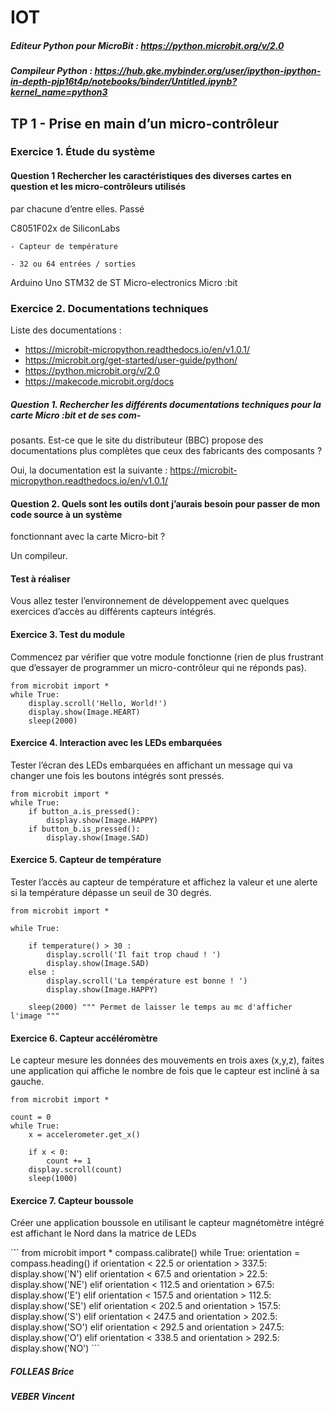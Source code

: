# IOT

##### Editeur Python pour MicroBit : https://python.microbit.org/v/2.0
##### Compileur Python : https://hub.gke.mybinder.org/user/ipython-ipython-in-depth-pjp16t4p/notebooks/binder/Untitled.ipynb?kernel_name=python3

## TP 1 - Prise en main d’un micro-contrôleur 

### Exercice 1. Étude du système

#### Question 1 Rechercher les caractéristiques des diverses cartes en question et les micro-contrôleurs utilisés
par chacune d’entre elles. 
Passé

C8051F02x de SiliconLabs

    - Capteur de température

    - 32 ou 64 entrées / sorties

Arduino Uno
STM32 de ST Micro-electronics
Micro :bit

### Exercice 2. Documentations techniques

Liste des documentations :
- https://microbit-micropython.readthedocs.io/en/v1.0.1/
- https://microbit.org/get-started/user-guide/python/
- https://python.microbit.org/v/2.0
- https://makecode.microbit.org/docs

##### Question 1. Rechercher les différents documentations techniques pour la carte Micro :bit et de ses com-
posants. Est-ce que le site du distributeur (BBC) propose des documentations plus complètes que ceux des
fabricants des composants ?

Oui, la documentation est la suivante : https://microbit-micropython.readthedocs.io/en/v1.0.1/

#### Question 2. Quels sont les outils dont j’aurais besoin pour passer de mon code source à un système
fonctionnant avec la carte Micro-bit ?

Un compileur.

#### Test à réaliser
Vous allez tester l’environnement de développement avec quelques exercices d’accès au différents capteurs
intégrés.

#### Exercice 3. Test du module

Commencez par vérifier que votre module fonctionne (rien de plus frustrant que d’essayer de programmer
un micro-contrôleur qui ne réponds pas).

```
from microbit import *
while True:
    display.scroll('Hello, World!')
    display.show(Image.HEART)
    sleep(2000)
```

#### Exercice 4. Interaction avec les LEDs embarquées

Tester l’écran des LEDs embarquées en affichant un message qui va changer une fois les boutons intégrés
sont pressés.

```
from microbit import *
while True:
    if button_a.is_pressed():
        display.show(Image.HAPPY)
    if button_b.is_pressed():
        display.show(Image.SAD)
```

#### Exercice 5. Capteur de température

Tester l’accès au capteur de température et affichez la valeur et une alerte si la température dépasse un
seuil de 30 degrés.

```
from microbit import *

while True:

    if temperature() > 30 :
        display.scroll('Il fait trop chaud ! ')
        display.show(Image.SAD)
    else :
        display.scroll('La température est bonne ! ')
        display.show(Image.HAPPY)
        
    sleep(2000) """ Permet de laisser le temps au mc d'afficher l'image """
```

#### Exercice 6. Capteur accéléromètre

Le capteur mesure les données des mouvements en trois axes (x,y,z), faites une application qui affiche le
nombre de fois que le capteur est incliné à sa gauche.

```
from microbit import *

count = 0
while True:
    x = accelerometer.get_x()
    
    if x < 0:
        count += 1
    display.scroll(count)
    sleep(1000)
```

#### Exercice 7. Capteur boussole

Créer une application boussole en utilisant le capteur magnétomètre intégré est affichant le Nord dans la
matrice de LEDs

`̀``
from microbit import *
compass.calibrate()
while True:
    orientation = compass.heading()
    if orientation < 22.5 or orientation > 337.5:
        display.show('N')
    elif orientation < 67.5 and orientation > 22.5:
        display.show('NE')
    elif orientation < 112.5 and orientation > 67.5:
        display.show('E')
    elif orientation < 157.5 and orientation > 112.5:
        display.show('SE')
    elif orientation < 202.5 and orientation > 157.5:
        display.show('S')
    elif orientation < 247.5 and orientation > 202.5:
        display.show('SO')
    elif orientation < 292.5 and orientation > 247.5:
        display.show('O')
    elif orientation < 338.5 and orientation > 292.5:
        display.show('NO')
        ```

##### FOLLEAS Brice
##### VEBER Vincent
